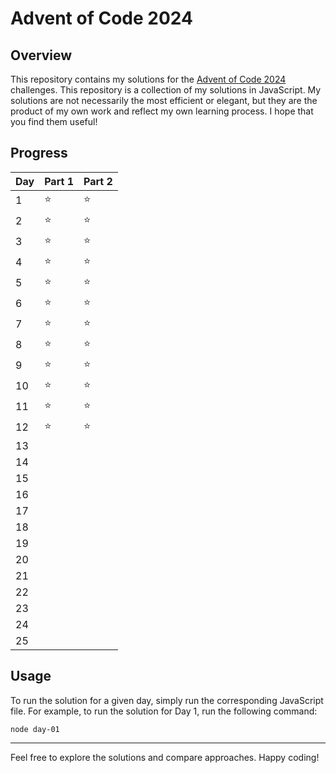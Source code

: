 # Advent of Code 2024

## Overview

This repository contains my solutions for the [Advent of Code 2024](https://adventofcode.com/2024) challenges. This repository is a collection of my solutions in JavaScript. My solutions are not necessarily the most efficient or elegant, but they are the product of my own work and reflect my own learning process. I hope that you find them useful!

## Progress

| Day | Part 1 | Part 2 |
| --- | ------ | ------ |
| 1   | :star: | :star: |
| 2   | :star: | :star: |
| 3   | :star: | :star: |
| 4   | :star: | :star: |
| 5   | :star: | :star: |
| 6   | :star: | :star: |
| 7   | :star: | :star: |
| 8   | :star: | :star: |
| 9   | :star: | :star: |
| 10  | :star: | :star: |
| 11  | :star: | :star: |
| 12  | :star: | :star: |
| 13  |        |        |
| 14  |        |        |
| 15  |        |        |
| 16  |        |        |
| 17  |        |        |
| 18  |        |        |
| 19  |        |        |
| 20  |        |        |
| 21  |        |        |
| 22  |        |        |
| 23  |        |        |
| 24  |        |        |
| 25  |        |        |

## Usage

To run the solution for a given day, simply run the corresponding JavaScript file. For example, to run the solution for Day 1, run the following command:

```
node day-01
```

---

Feel free to explore the solutions and compare approaches. Happy coding!
